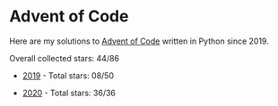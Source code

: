 # Advent of Code
Here are my solutions to [Advent of Code](https://adventofcode.com/) written in Python since 2019.

Overall collected stars: 44/86

- [2019](./2019/README.md) - Total stars: 08/50

- [2020](./2020/README.md) - Total stars: 36/36
